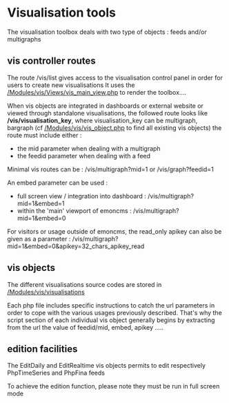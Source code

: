 # Visualisation tools

The visualisation toolbox deals with two type of objects : feeds and/or multigraphs

## vis controller routes

The route /vis/list gives access to the visualisation control panel in order for users to create new visualisations
It uses the [/Modules/vis/Views/vis_main_view.php](/Modules/vis/Views/vis_main_view.php) to render the toolbox....

When vis objects are integrated in dashboards or external website or viewed through standalone visualisations, 
the followed route looks like <b>/vis/visualisation_key</b>, where visualisation_key can be multigraph, bargraph 
(cf [/Modules/vis/vis_object.php](/Modules/vis/vis_object.php) to find all existing vis objects)
the route must include either : 
- the mid parameter when dealing with a multigraph
- the feedid parameter when dealing with a feed

Minimal vis routes can be : /vis/multigraph?mid=1 or /vis/graph?feedid=1

An embed parameter can be used : 
- full screen view / integration into dashboard : /vis/multigraph?mid=1&embed=1
- within the 'main' viewport of emoncms : /vis/multigraph?mid=1&embed=0

For visitors or usage outside of emoncms, the read_only apikey can also be given as a parameter : 
/vis/multigraph?mid=1&embed=0&apikey=32_chars_apikey_read

## vis objects

The different visualisations source codes are stored in  [/Modules/vis/visualisations](/Modules/vis/visualisations)

Each php file includes specific instructions to catch the url parameters in order to cope with the various usages previously described.
That's why the script section of each individual vis object generally begins by extracting 
from the url the value of feedid/mid, embed, apikey  .....

## edition facilities

The EditDaily and EditRealtime vis objects permits to edit respectively PhpTimeSeries and PhpFina feeds 

To achieve the edition function, please note they must be run in full screen mode
